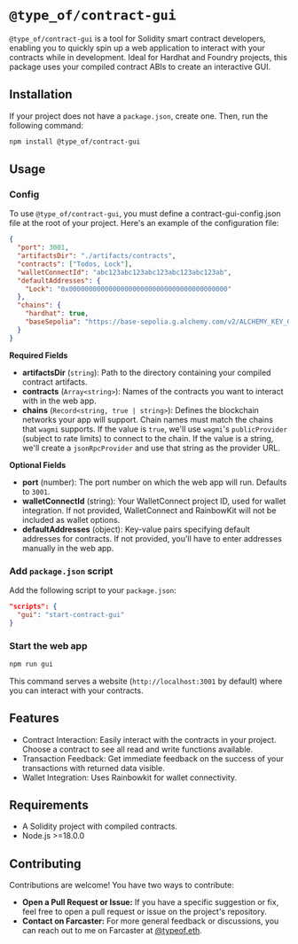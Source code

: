 # `@type_of/contract-gui`

`@type_of/contract-gui` is a tool for Solidity smart contract developers, enabling you to quickly spin up a web application to interact with your contracts while in development. Ideal for Hardhat and Foundry projects, this package uses your compiled contract ABIs to create an interactive GUI.

## Installation

If your project does not have a `package.json`, create one. Then, run the following command:

```bash
npm install @type_of/contract-gui
```

## Usage

### Config

To use `@type_of/contract-gui`, you must define a contract-gui-config.json file at the root of your project. Here's an example of the configuration file:

```json
{
  "port": 3001,
  "artifactsDir": "./artifacts/contracts",
  "contracts": ["Todos, Lock"],
  "walletConnectId": "abc123abc123abc123abc123abc123ab",
  "defaultAddresses": {
    "Lock": "0x0000000000000000000000000000000000000000"
  },
  "chains": {
    "hardhat": true,
    "baseSepolia": "https://base-sepolia.g.alchemy.com/v2/ALCHEMY_KEY_GOES_HERE"
  }
}
```

**Required Fields**

- **artifactsDir** (`string`): Path to the directory containing your compiled contract artifacts.
- **contracts** (`Array<string>`): Names of the contracts you want to interact with in the web app.
- **chains** (`Record<string, true | string>`): Defines the blockchain networks your app will support. Chain names must match the chains that `wagmi` supports. If the value is `true`, we'll use `wagmi`'s `publicProvider` (subject to rate limits) to connect to the chain. If the value is a string, we'll create a `jsonRpcProvider` and use that string as the provider URL.

**Optional Fields**

- **port** (number): The port number on which the web app will run. Defaults to `3001`.
- **walletConnectId** (string): Your WalletConnect project ID, used for wallet integration. If not provided, WalletConnect and RainbowKit will not be included as wallet options.
- **defaultAddresses** (object): Key-value pairs specifying default addresses for contracts. If not provided, you'll have to enter addresses manually in the web app.

### Add `package.json` script

Add the following script to your `package.json`:

```json
"scripts": {
  "gui": "start-contract-gui"
}
```

### Start the web app

```bash
npm run gui
```

This command serves a website (`http://localhost:3001` by default) where you can interact with your contracts.

## Features

- Contract Interaction: Easily interact with the contracts in your project. Choose a contract to see all read and write functions available.
- Transaction Feedback: Get immediate feedback on the success of your transactions with returned data visible.
- Wallet Integration: Uses Rainbowkit for wallet connectivity.

## Requirements

- A Solidity project with compiled contracts.
- Node.js >=18.0.0

## Contributing

Contributions are welcome! You have two ways to contribute:

- **Open a Pull Request or Issue:** If you have a specific suggestion or fix, feel free to open a pull request or issue on the project's repository.
- **Contact on Farcaster:** For more general feedback or discussions, you can reach out to me on Farcaster at [@typeof.eth](https://warpcast.com/typeof.eth).